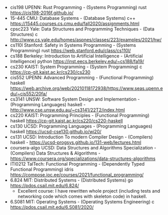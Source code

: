 - cis198 UPENN: Rust Programming - (Systems Programming) rust https://cis198-2016f.github.io/
- 15-445 CMU: Database Systems - (Database Systems) c++ https://15445.courses.cs.cmu.edu/fall2020/assignments.html
- cpsc223 Yale: Data Structures and Programming Techniques - (Data Structures) c http://www.cs.yale.edu/homes/aspnes/classes/223/examples/2021/hw/
- cs110l Stanford: Safety in Systems Programming - (Systems Programming) rust https://web.stanford.edu/class/cs110l/
- cs188 Berkeley: Introduction to Artificial Intelligence - (Artificial Intelligence) python https://inst.eecs.berkeley.edu/~cs188/fa19/
- cs230 KAIST: System Programming - (System Programming) c  https://cp-git.kaist.ac.kr/cs230/cs230
- cis552 UPENN: Advanced Programming - (Functional Programming) haskell https://web.archive.org/web/20210118172938/https://www.seas.upenn.edu/~cis552/20fa/
- cs3141 UNSW: Software System Design and Implementation - (Programming Languages) haskell - http://www.cse.unsw.edu.au/~cs3141/22T2/index.html
- cs220 KAIST: Programming Principles - (Functional Programming) haskell https://cp-git.kaist.ac.kr/cs220/cs220-haskell
- cs130 UCSD: Programming Languages - (Programming Languages) haskell https://ucsd-cse130.github.io/wi20/
- cs131 UCSD: Introduction To modern Compiler Design - (Compilers) haskell - https://ucsd-progsys.github.io/131-web/lectures.html
- coursera-algo UCSD: Data Structures and Algorithms Specialization - (Compilers) Data Structures & Algorithms - https://www.coursera.org/specializations/data-structures-algorithms
- ITI0212 TalTech: Functional Programming - (Dependently Typed Functional Programming) idris https://compose.ioc.ee/courses/2021/functional_programming/
- 6.824 MIT:  Distributed Systems  - (Distributed Systems) go https://pdos.csail.mit.edu/6.824/
   * Excellent course: I have rewritten whole project (including tests and networking code which comes with skeleton code) in haskell. 
- 6.S081 MIT:  Operating Systems  - (Operating Systems Engineering) c https://pdos.csail.mit.edu/6.S081/2020/
